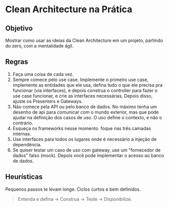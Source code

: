 # Clean Architecture na Prática

## Objetivo

Mostrar como usar as ideias da Clean Architecture em um projeto, partindo do zero, com a mentalidade ágil.

## Regras

1. Faça uma coisa de cada vez.
1. Sempre comece pelo use case. Implemente o primeiro use case, implemente as entidades que ele usa, defina tudo o que ele precisa pra funcionar (via interfaces), e depois construa o controller para fazer o use case funcionar, e crie as interfaces necessárias. Depois disso, ajuste os Presenters e Gateways.
1. Não comece pela API ou pelo banco de dados. No máximo tenha um desenho de api para comunicar com o mundo exterior, mas que pode ajudar na definição dos casos de uso. O uso define o contexto, e não o contrário.
1. Esqueça os frameworks nesse momento. foque nas três camadas internas.
1. Use interfaces para todos os lugares onde é necessário a injeção de dependência.
1. Se quiser testar um caso de uso com gateway, use um "fornecedor de dados" falso (mock). Depois você pode implementar o acesso ao banco de dados.

## Heurísticas

Pequenos passos te levam longe. Ciclos curtos e bem definidos.

> Entenda e defina -> Construa -> Teste -> Disponibilize.
